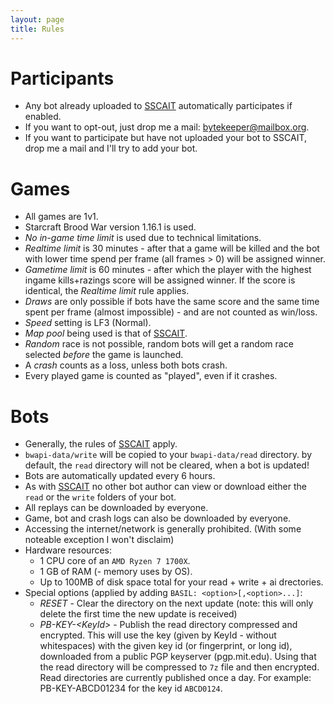 ```yaml
---
layout: page
title: Rules
---
```


Participants
============
* Any bot already uploaded to [SSCAIT] automatically participates if enabled.
* If you want to opt-out, just drop me a mail: [bytekeeper@mailbox.org](mailto:bytekeeper@mailbox.org).
* If you want to participate but have not uploaded your bot to SSCAIT, drop me a mail and I'll try to add your bot.

Games
=====
* All games are 1v1.
* Starcraft Brood War version 1.16.1 is used.
* *No in-game time limit* is used due to technical limitations.
* *Realtime limit* is 30 minutes - after that a game will be killed and the bot with lower time spend per frame (all frames > 0) will be assigned winner.
* *Gametime limit* is 60 minutes - after which the player with the highest ingame kills+razings score will be assigned winner. If the score is identical, the *Realtime limit* rule applies.
* *Draws* are only possible if bots have the same score and the same time spent per frame (almost impossible) - and are not counted as win/loss.
* *Speed* setting is LF3 (Normal).
* *Map pool* being used is that of [SSCAIT](https://sscaitournament.com/index.php?action=maps).
* *Random* race is not possible, random bots will get a random race selected _before_ the game is launched.
* A *crash* counts as a loss, unless both bots crash.
* Every played game is counted as "played", even if it crashes.

Bots
====
* Generally, the rules of [SSCAIT](https://sscaitournament.com/index.php?action=rules) apply.
* `bwapi-data/write` will be copied to your `bwapi-data/read` directory. by default, the `read` directory will not be cleared, when a bot is updated!
* Bots are automatically updated every 6 hours.
* As with [SSCAIT] no other bot author can view or download either the `read` or the `write` folders of your bot.
* All replays can be downloaded by everyone.
* Game, bot and crash logs can also be downloaded by everyone.
* Accessing the internet/network is generally prohibited. (With some noteable exception I won't disclaim)
* Hardware resources: 
  * 1 CPU core of an `AMD Ryzen 7 1700X`.
  * 1 GB of RAM (- memory uses by OS).
  * Up to 100MB of disk space total for your read + write + ai drectories.
* Special options (applied by adding `BASIL: <option>[,<option>...]`:
  * *RESET* - Clear the directory on the next update (note: this will only delete the first time the new update is received) 
  * *PB-KEY-\<KeyId\>* - Publish the read directory compressed and encrypted. This will use the key (given by KeyId - without whitespaces) with the given key id (or fingerprint, or long id), downloaded from a public PGP keyserver (pgp.mit.edu). Using that the read directory will be compressed to `7z` file and then encrypted. Read directories are currently published once a day. For example: PB-KEY-ABCD01234 for the key id `ABCD0124`.
    

[SSCAIT]: https://sscaitournament.com/
